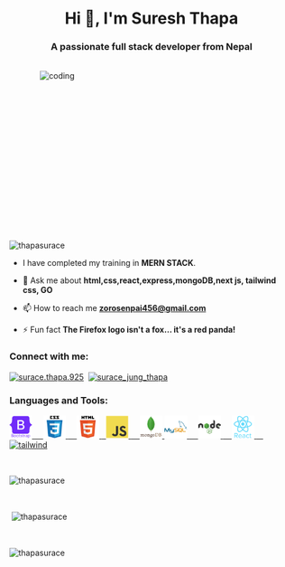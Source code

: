 <h1 align="center">Hi 👋, I'm Suresh Thapa</h1>
<h3 align="center">A passionate full stack developer from Nepal</h3><br />
<img align="right" alt="coding" src="https://c4.wallpaperflare.com/wallpaper/676/293/313/programmer-wallpaper-preview.jpg" width="450" height="300" />

<p align="left"> <img src="https://komarev.com/ghpvc/?username=thapasurace&label=Profile%20views&color=0e75b6&style=flat" alt="thapasurace" /> </p>

-  I have completed my training in **MERN STACK**.
  
- 💬 Ask me about **html,css,react,express,mongoDB,next js, tailwind css, GO**

- 📫 How to reach me **zorosenpai456@gmail.com**

- ⚡ Fun fact **The Firefox logo isn't a fox… it's a red panda!**<br>

<h3 align="left">Connect with me:</h3>
<p align="left">
<a href="https://fb.com/surace.thapa.925" target="blank"><img align="center" src="https://raw.githubusercontent.com/rahuldkjain/github-profile-readme-generator/master/src/images/icons/Social/facebook.svg" alt="surace.thapa.925" height="30" width="40" /></a>&nbsp 
<a href="https://instagram.com/surace_jung_thapa" target="blank"><img align="center" src="https://raw.githubusercontent.com/rahuldkjain/github-profile-readme-generator/master/src/images/icons/Social/instagram.svg" alt="surace_jung_thapa" height="30" width="40" /></a>
</p>

<h3 align="left">Languages and Tools:</h3>
<p align="left"> <a href="https://getbootstrap.com" target="_blank" rel="noreferrer"> <img src="https://raw.githubusercontent.com/devicons/devicon/master/icons/bootstrap/bootstrap-plain-wordmark.svg" alt="bootstrap" width="40" height="40"/> </a> <a href="https://www.w3schools.com/css/" target="_blank" rel="noreferrer">  &nbsp &nbsp 
 <img src="https://raw.githubusercontent.com/devicons/devicon/master/icons/css3/css3-original-wordmark.svg" alt="css3" width="40" height="40"/> </a> <a href="https://expressjs.com" target="_blank" rel="noreferrer"> &nbsp &nbsp 
<img src="https://raw.githubusercontent.com/devicons/devicon/master/icons/html5/html5-original-wordmark.svg" alt="html5" width="40" height="40"/> </a> <a href="https://developer.mozilla.org/en-US/docs/Web/JavaScript" target="_blank" rel="noreferrer">&nbsp  
<img src="https://raw.githubusercontent.com/devicons/devicon/master/icons/javascript/javascript-original.svg" alt="javascript" width="40" height="40"/> </a> <a href="https://www.mongodb.com/" target="_blank" rel="noreferrer">&nbsp  &nbsp 
<img src="https://raw.githubusercontent.com/devicons/devicon/master/icons/mongodb/mongodb-original-wordmark.svg" alt="mongodb" width="40" height="40"/> </a> <a href="https://www.mysql.com/" target="_blank" rel="noreferrer"> <img src="https://raw.githubusercontent.com/devicons/devicon/master/icons/mysql/mysql-original-wordmark.svg" alt="mysql" width="40" height="40"/> </a> <a href="https://nodejs.org" target="_blank" rel="noreferrer">&nbsp  &nbsp 
<img src="https://raw.githubusercontent.com/devicons/devicon/master/icons/nodejs/nodejs-original-wordmark.svg" alt="nodejs" width="40" height="40"/> </a> <a href="https://reactjs.org/" target="_blank" rel="noreferrer">&nbsp  &nbsp 
  <img src="https://raw.githubusercontent.com/devicons/devicon/master/icons/react/react-original-wordmark.svg" alt="react" width="40" height="40"/> </a> <a href="https://tailwindcss.com/" target="_blank" rel="noreferrer">&nbsp  &nbsp 
<img src="https://www.vectorlogo.zone/logos/tailwindcss/tailwindcss-icon.svg" alt="tailwind" width="40" height="40"/> </a> </p><br />

<p><img  align="center" src="https://github-readme-stats.vercel.app/api/top-langs?username=thapasurace&show_icons=true&locale=en&layout=compact" alt="thapasurace" /></p><br>

<p>&nbsp;<img  align="center" src="https://github-readme-stats.vercel.app/api?username=thapasurace&show_icons=true&locale=en" alt="thapasurace" /></p> <br>

<p><img align="center" src="https://github-readme-streak-stats.herokuapp.com/?user=thapasurace&" alt="thapasurace" /></p>
